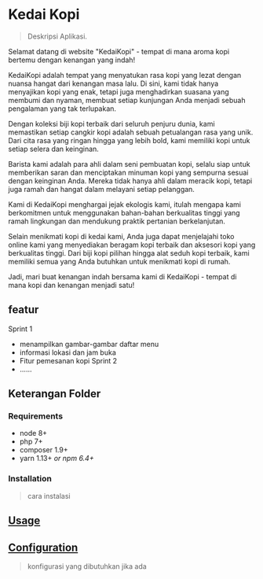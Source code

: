 # Kedai Kopi
>Deskripsi Aplikasi.

Selamat datang di website "KedaiKopi" - tempat di mana aroma kopi bertemu dengan kenangan yang indah!

KedaiKopi adalah tempat yang menyatukan rasa kopi yang lezat dengan nuansa hangat dari kenangan masa lalu. Di sini, kami tidak hanya menyajikan kopi yang enak, tetapi juga menghadirkan suasana yang membumi dan nyaman, membuat setiap kunjungan Anda menjadi sebuah pengalaman yang tak terlupakan.

Dengan koleksi biji kopi terbaik dari seluruh penjuru dunia, kami memastikan setiap cangkir kopi adalah sebuah petualangan rasa yang unik. Dari cita rasa yang ringan hingga yang lebih bold, kami memiliki kopi untuk setiap selera dan keinginan.

Barista kami adalah para ahli dalam seni pembuatan kopi, selalu siap untuk memberikan saran dan menciptakan minuman kopi yang sempurna sesuai dengan keinginan Anda. Mereka tidak hanya ahli dalam meracik kopi, tetapi juga ramah dan hangat dalam melayani setiap pelanggan.

Kami di KedaiKopi menghargai jejak ekologis kami, itulah mengapa kami berkomitmen untuk menggunakan bahan-bahan berkualitas tinggi yang ramah lingkungan dan mendukung praktik pertanian berkelanjutan.

Selain menikmati kopi di kedai kami, Anda juga dapat menjelajahi toko online kami yang menyediakan beragam kopi terbaik dan aksesori kopi yang berkualitas tinggi. Dari biji kopi pilihan hingga alat seduh kopi terbaik, kami memiliki semua yang Anda butuhkan untuk menikmati kopi di rumah.

Jadi, mari buat kenangan indah bersama kami di KedaiKopi - tempat di mana kopi dan kenangan menjadi satu!

## featur
Sprint 1
* menampilkan gambar-gambar daftar menu
* informasi lokasi dan jam buka
* Fitur pemesanan kopi
Sprint 2
* ......

## Keterangan Folder
>


### Requirements

* node 8+
* php 7+
* composer 1.9+
* yarn 1.13+ _or npm 6.4+_

### Installation
> cara instalasi

## [Usage](#usage)
> 


## [Configuration](#configuration)
> konfigurasi yang dibutuhkan jika ada

